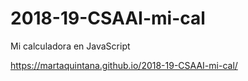 # 2018-19-CSAAI-mi-cal

Mi calculadora en JavaScript

https://martaquintana.github.io/2018-19-CSAAI-mi-cal/
